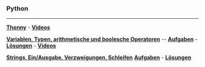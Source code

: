 ### Python


***

__[Thonny](./Thonny/thonny.md)__ - 
__[Videos](https://www.youtube.com/playlist?list=PLWeMgMhRDsIEtLAYCjoljOfKx2RnFOqcV)__

__[Variablen, Typen, arithmetische und boolesche Operatoren](https://nbviewer.jupyter.org/github/ktheu/KursNotebooks/blob/master/010_grundlagen.ipynb)__ --
__[Aufgaben](./grundlagen/Test/Musteraufgaben.pdf)__ -
__[Lösungen](./grundlagen/Test/Musteraufgaben_Loesung.pdf)__ -
__[Videos](https://www.youtube.com/playlist?list=PLWeMgMhRDsIEWrOs_xzsUvMsEE4OX-b03)__


__[Strings, Ein/Ausgabe, Verzweigungen, Schleifen](./schleifen/Inhalte/schleifen.html)__
__[Aufgaben](./schleifen/Test/Musteraufgaben.pdf)__ -
__[Lösungen](./schleifen/Test/Musteraufgaben_Loesung.pdf)__ 



